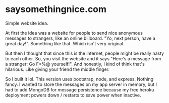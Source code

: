 # saysomethingnice.com
Simple website idea.

At first the idea was a website for people to send nice anonymous messages to strangers, like an online billboard. "Yo, next person, have a great day!". Something like that. Which isn't very original.

But then I thought that since this is the internet, people might be really nasty to each other. So, you visit the website and it says "Here's a message from a stranger: Go F*%@ yourself!". And honestly, I kind of think that's hilarious. Like giving your friend the middle finger.

So I built it lol. This version uses bootstrap, node, and express. Nothing fancy. I wanted to store the messages on my app server in memory, but I had to add MongoDB for message persistence because my free heroku deployment powers down / restarts to save power when inactive.
